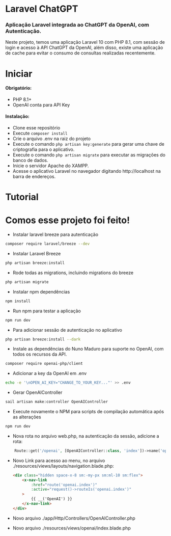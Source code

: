 
# Laravel ChatGPT

### Aplicação Laravel integrada ao ChatGPT da OpenAI, com Autenticação.

Neste projeto, temos uma aplicação Laravel 10 com PHP 8.1, com sessão de login e acesso à API ChatGPT da OpenAI, além disso, existe uma aplicação de cache para evitar o consumo de consultas realizadas recentemente.

# Iniciar

<h4>Obrigatório:</h4>

-   PHP 8.1+
-   OpenAI conta para API Key

<h4>Instalação:</h4>

-   Clone esse repositório
-   Execute `composer install`
-   Crie o arquivo .env na raiz do projeto
-   Execute o comando `php artisan key:generate` para gerar uma chave de criptografia para o aplicativo.
-   Execute o comando `php artisan migrate` para executar as migrações do banco de dados.
-   Inicie o servidor Apache do XAMPP.
-   Acesse o aplicativo Laravel no navegador digitando http://localhost na barra de endereços.


# Tutorial


<h1>Comos esse projeto foi feito!</h1>

-   Instalar laravel breeze para autenticação

```bash
composer require laravel/breeze --dev
```

-   Instalar Laravel Breeze

```bash
php artisan breeze:install
```

-   Rode todas as migrations, incluindo migrations do breeze

```bash
php artisan migrate
```

-   Instalar npm dependências 

```bash
npm install
```

-   Run npm para testar a aplicação

```bash
npm run dev
```
-   Para adicionar sessão de autenticação no aplicativo

```bash
php artisan breeze:install --dark
```

-   Instale as dependências do Nuno Maduro para suporte no OpenAI, com todos os recursos da API.

```bash
composer require openai-php/client
```

-   Adicionar a key da OpenAI em .env

```bash
echo -e '\nOPEN_AI_KEY="CHANGE_TO_YOUR_KEY..."' >> .env
```

-   Gerar OpenAIController

```bash
sail artisan make:controller OpenAIController
```

-   Execute novamente o NPM para scripts de compilação automática após as alterações

```bash
npm run dev
```

-   Nova rota no arquivo web.php, na autenticação da sessão, adicione a rota:

```php
    Route::get('/openai', [OpenAIController::class, 'index'])->name('openai.index');
```

-   Novo Link para acesso ao menu, no arquivo ./resources/views/layouts/navigation.blade.php:

    ```html
    <div class="hidden space-x-8 sm:-my-px sm:ml-10 sm:flex">
        <x-nav-link
            :href="route('openai.index')"
            :active="request()->routeIs('openai.index')"
        >
            {{ __('OpenAI') }}
        </x-nav-link>
    </div>
    ```

-   Novo arquivo ./app/Http/Controllers/OpenAIController.php

-   Novo arquivo ./resources/views/openai/index.blade.php
